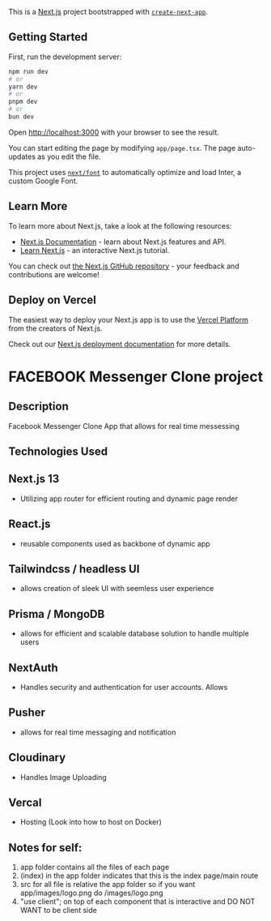 This is a [Next.js](https://nextjs.org/) project bootstrapped with [`create-next-app`](https://github.com/vercel/next.js/tree/canary/packages/create-next-app).

## Getting Started

First, run the development server:

```bash
npm run dev
# or
yarn dev
# or
pnpm dev
# or
bun dev
```

Open [http://localhost:3000](http://localhost:3000) with your browser to see the result.

You can start editing the page by modifying `app/page.tsx`. The page auto-updates as you edit the file.

This project uses [`next/font`](https://nextjs.org/docs/basic-features/font-optimization) to automatically optimize and load Inter, a custom Google Font.

## Learn More

To learn more about Next.js, take a look at the following resources:

- [Next.js Documentation](https://nextjs.org/docs) - learn about Next.js features and API.
- [Learn Next.js](https://nextjs.org/learn) - an interactive Next.js tutorial.

You can check out [the Next.js GitHub repository](https://github.com/vercel/next.js/) - your feedback and contributions are welcome!

## Deploy on Vercel

The easiest way to deploy your Next.js app is to use the [Vercel Platform](https://vercel.com/new?utm_medium=default-template&filter=next.js&utm_source=create-next-app&utm_campaign=create-next-app-readme) from the creators of Next.js.

Check out our [Next.js deployment documentation](https://nextjs.org/docs/deployment) for more details.

# FACEBOOK Messenger Clone project

## Description

Facebook Messenger Clone App that allows for real time messessing

## Technologies Used

## Next.js 13

- Utilizing app router for efficient routing and dynamic page render

## React.js

- reusable components used as backbone of dynamic app

## Tailwindcss / headless UI

- allows creation of sleek UI with seemless user experience

## Prisma / MongoDB

- allows for efficient and scalable database solution to handle multiple users

## NextAuth

- Handles security and authentication for user accounts. Allows

## Pusher

- allows for real time messaging and notification

## Cloudinary

- Handles Image Uploading

## Vercal

- Hosting (Look into how to host on Docker)

## Notes for self:

1. app folder contains all the files of each page
2. (index) in the app folder indicates that this is the index page/main route
3. src for all file is relative the app folder so if you want app/images/logo.png do /images/logo.png
4. "use client"; on top of each component that is interactive and DO NOT WANT to be client side
